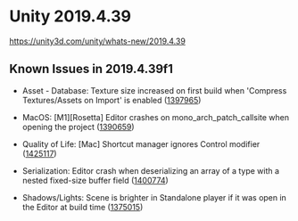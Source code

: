 # Unity 2019.4.39
https://unity3d.com/unity/whats-new/2019.4.39

## Known Issues in 2019.4.39f1

<ul>
<li><p>Asset - Database: Texture size increased on first build when 'Compress Textures/Assets on Import' is enabled (<a href="https://issuetracker.unity3d.com/issues/texture-size-increased-on-first-build-when-compress-textures-slash-assets-on-import-is-enabled">1397965</a>)</p></li>
<li><p>MacOS: [M1][Rosetta] Editor crashes on mono_arch_patch_callsite when opening the project (<a href="https://issuetracker.unity3d.com/issues/m1-rosetta-editor-crashes-on-mono-arch-patch-callsite-when-opening-the-project">1390659</a>)</p></li>
<li><p>Quality of Life: [Mac] Shortcut manager ignores Control modifier (<a href="https://issuetracker.unity3d.com/issues/mac-shortcut-manager-ignores-control-modifier">1425117</a>)</p></li>
<li><p>Serialization: Editor crash when deserializing an array of a type with a nested fixed-size buffer field (<a href="https://issuetracker.unity3d.com/issues/editor-crash-when-deserializing-an-array-of-a-type-with-a-nested-fixed-size-buffer-field">1400774</a>)</p></li>
<li><p>Shadows/Lights: Scene is brighter in Standalone player if it was open in the Editor at build time (<a href="https://issuetracker.unity3d.com/issues/scene-is-brighter-in-standalone-player-if-it-was-open-in-the-editor-at-build-time">1375015</a>)</p></li>
</ul>

